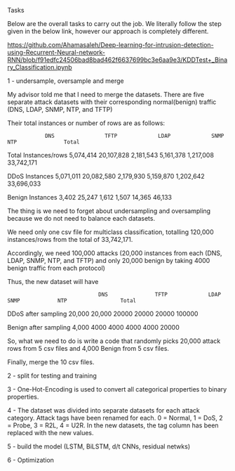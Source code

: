 Tasks

Below are the overall tasks to carry out the job. We literally follow the step given in the below link, however our approach is completely different.         

https://github.com/Ahamasaleh/Deep-learning-for-intrusion-detection-using-Recurrent-Neural-network-RNN/blob/f91edfc24506bad8bad462f6637699bc3e6aa9e3/KDDTest+_Binary_Classification.ipynb


1 - undersample, oversample and merge

My advisor told me that I need to merge the datasets. 
There are five separate attack datasets with their corresponding normal(benign) traffic (DNS, LDAP, SNMP, NTP, and TFTP)
    
Their total instances or number of rows are as follows:
    
   
				DNS                TFTP             LDAP             SNMP                   NTP               Total
								
Total Instances/rows		 5,074,414	    20,107,828	    2,181,543	    5,161,378     	1,217,008   	 	33,742,171
								
DDoS Instances		        5,071,011	    20,082,580     	2,179,930	    5,159,870	      1,202,642	    	33,696,033
								
Benign Instances	        3,402	        25,247	        1,612	        1,507	           14,365	       	46,133
   
			 					

The thing is we need to forget about undersampling and oversampling because we do not need to balance each datasets.

We need only one csv file for multiclass classification, totalling 120,000 instances/rows from the total of 33,742,171. 

Accordingly, we need 100,000 attacks (20,000 instances from each (DNS, LDAP, SNMP, NTP, and TFTP) and only 20,000 benign by taking 4000 benign traffic from each protocol)    



Thus, the new dataset will have 
                  
                                 DNS	           TFTP	            LDAP	        SNMP	        NTP         		Total
								
DDoS after sampling 		 20,000	          20,000           20000	       20000	         20000		      100000
								
Benign after sampling		 4,000	         4000	            4000	       4000         	4000	         	20000
    

So, what we need to do is write a code that randomly picks 20,000 attack rows from 5 csv files and 4,000 Benign from 5 csv files.   


Finally, merge the 10 csv files.      


2 - split for testing and training

3 -  One-Hot-Encoding is used to convert all categorical properties to binary properties.

4 - The dataset was divided into separate datasets for each attack category. Attack tags have been renamed for each. 0 = Normal, 1 = DoS, 2 = Probe, 3 = R2L, 4 = U2R. In the new datasets, the tag column has been replaced with the new values.

5 - build the model (LSTM, BiLSTM, d/t CNNs, residual netwks)

6 - Optimization
